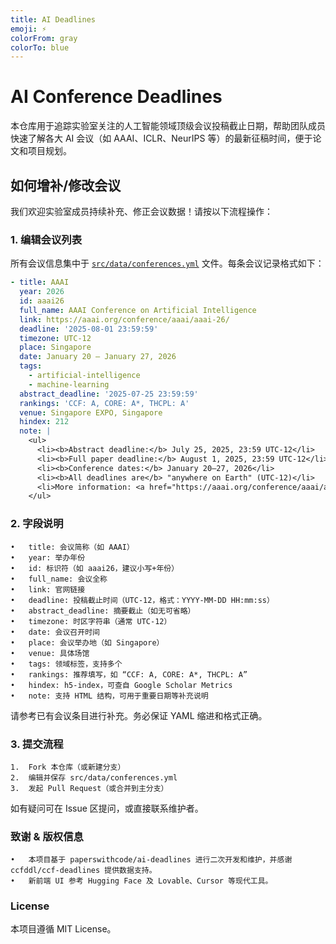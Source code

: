 ```yaml
---
title: AI Deadlines
emoji: ⚡
colorFrom: gray
colorTo: blue
---
```


# AI Conference Deadlines

本仓库用于追踪实验室关注的人工智能领域顶级会议投稿截止日期，帮助团队成员快速了解各大 AI 会议（如 AAAI、ICLR、NeurIPS 等）的最新征稿时间，便于论文和项目规划。

## 如何增补/修改会议

我们欢迎实验室成员持续补充、修正会议数据！请按以下流程操作：

### 1. 编辑会议列表

所有会议信息集中于 [`src/data/conferences.yml`](src/data/conferences.yml) 文件。每条会议记录格式如下：

```yaml
- title: AAAI
  year: 2026
  id: aaai26
  full_name: AAAI Conference on Artificial Intelligence
  link: https://aaai.org/conference/aaai/aaai-26/
  deadline: '2025-08-01 23:59:59'
  timezone: UTC-12
  place: Singapore
  date: January 20 – January 27, 2026
  tags:
    - artificial-intelligence
    - machine-learning
  abstract_deadline: '2025-07-25 23:59:59'
  rankings: 'CCF: A, CORE: A*, THCPL: A'
  venue: Singapore EXPO, Singapore
  hindex: 212
  note: |
    <ul>
      <li><b>Abstract deadline:</b> July 25, 2025, 23:59 UTC-12</li>
      <li><b>Full paper deadline:</b> August 1, 2025, 23:59 UTC-12</li>
      <li><b>Conference dates:</b> January 20–27, 2026</li>
      <li><b>All deadlines are</b> "anywhere on Earth" (UTC-12)</li>
      <li>More information: <a href="https://aaai.org/conference/aaai/aaai-26/" target="_blank">AAAI-26 Official Website</a></li>
    </ul>
```

### 2. 字段说明
	•	title: 会议简称（如 AAAI）
	•	year: 举办年份
	•	id: 标识符（如 aaai26，建议小写+年份）
	•	full_name: 会议全称
	•	link: 官网链接
	•	deadline: 投稿截止时间（UTC-12，格式：YYYY-MM-DD HH:mm:ss）
	•	abstract_deadline: 摘要截止（如无可省略）
	•	timezone: 时区字符串（通常 UTC-12）
	•	date: 会议召开时间
	•	place: 会议举办地（如 Singapore）
	•	venue: 具体场馆
	•	tags: 领域标签，支持多个
	•	rankings: 推荐填写，如 “CCF: A, CORE: A*, THCPL: A”
	•	hindex: h5-index，可查自 Google Scholar Metrics
	•	note: 支持 HTML 结构，可用于重要日期等补充说明

请参考已有会议条目进行补充。务必保证 YAML 缩进和格式正确。

### 3. 提交流程
	1.	Fork 本仓库（或新建分支）
	2.	编辑并保存 src/data/conferences.yml
	3.	发起 Pull Request（或合并到主分支）

如有疑问可在 Issue 区提问，或直接联系维护者。

### 致谢 & 版权信息
	•	本项目基于 paperswithcode/ai-deadlines 进行二次开发和维护，并感谢 ccfddl/ccf-deadlines 提供数据支持。
	•	新前端 UI 参考 Hugging Face 及 Lovable、Cursor 等现代工具。

### License

本项目遵循 MIT License。